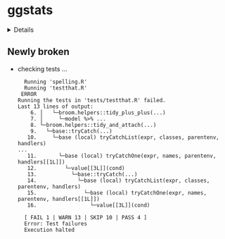 # ggstats

<details>

* Version: 0.1.1
* GitHub: https://github.com/larmarange/ggstats
* Source code: https://github.com/cran/ggstats
* Date/Publication: 2022-11-24 00:20:08 UTC
* Number of recursive dependencies: 103

Run `revdep_details(, "ggstats")` for more info

</details>

## Newly broken

*   checking tests ...
    ```
      Running 'spelling.R'
      Running 'testthat.R'
     ERROR
    Running the tests in 'tests/testthat.R' failed.
    Last 13 lines of output:
        6. │   └─broom.helpers::tidy_plus_plus(...)
        7. │     └─model %>% ...
        8. └─broom.helpers::tidy_and_attach(...)
        9.   └─base::tryCatch(...)
       10.     └─base (local) tryCatchList(expr, classes, parentenv, handlers)
    ...
       11.       └─base (local) tryCatchOne(expr, names, parentenv, handlers[[1L]])
       12.         └─value[[3L]](cond)
       13.           └─base::tryCatch(...)
       14.             └─base (local) tryCatchList(expr, classes, parentenv, handlers)
       15.               └─base (local) tryCatchOne(expr, names, parentenv, handlers[[1L]])
       16.                 └─value[[3L]](cond)
      
      [ FAIL 1 | WARN 13 | SKIP 10 | PASS 4 ]
      Error: Test failures
      Execution halted
    ```

